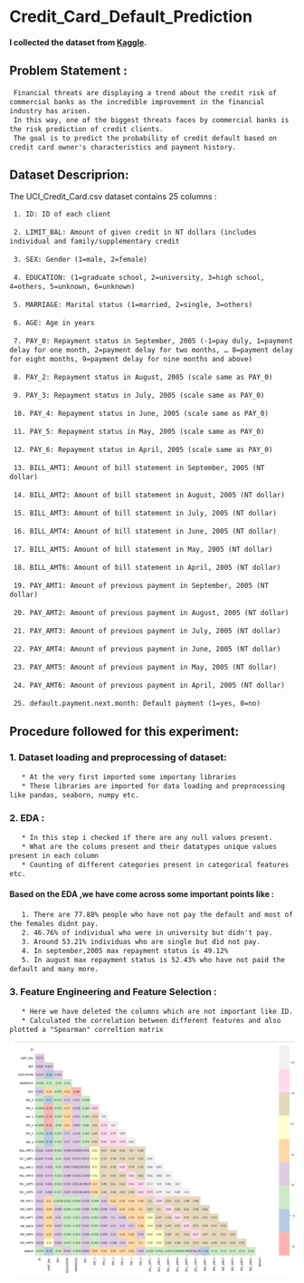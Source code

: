 # Credit_Card_Default_Prediction

#### I collected the dataset from [Kaggle](https://www.kaggle.com/officialsubhash/credit-card-defaulters-analysis/data).

## Problem Statement :
     
     Financial threats are displaying a trend about the credit risk of commercial banks as the incredible improvement in the financial industry has arisen. 
     In this way, one of the biggest threats faces by commercial banks is the risk prediction of credit clients. 
     The goal is to predict the probability of credit default based on credit card owner's characteristics and payment history.

## Dataset Descriprion:

The UCI_Credit_Card.csv dataset contains 25 columns :

     1. ID: ID of each client

     2. LIMIT_BAL: Amount of given credit in NT dollars (includes individual and family/supplementary credit

     3. SEX: Gender (1=male, 2=female)

     4. EDUCATION: (1=graduate school, 2=university, 3=high school, 4=others, 5=unknown, 6=unknown)

     5. MARRIAGE: Marital status (1=married, 2=single, 3=others)

     6. AGE: Age in years

     7. PAY_0: Repayment status in September, 2005 (-1=pay duly, 1=payment delay for one month, 2=payment delay for two months, … 8=payment delay for eight months, 9=payment delay for nine months and above)

     8. PAY_2: Repayment status in August, 2005 (scale same as PAY_0)

     9. PAY_3: Repayment status in July, 2005 (scale same as PAY_0)

     10. PAY_4: Repayment status in June, 2005 (scale same as PAY_0)

     11. PAY_5: Repayment status in May, 2005 (scale same as PAY_0)

     12. PAY_6: Repayment status in April, 2005 (scale same as PAY_0)

     13. BILL_AMT1: Amount of bill statement in September, 2005 (NT dollar)

     14. BILL_AMT2: Amount of bill statement in August, 2005 (NT dollar)

     15. BILL_AMT3: Amount of bill statement in July, 2005 (NT dollar)

     16. BILL_AMT4: Amount of bill statement in June, 2005 (NT dollar)

     17. BILL_AMT5: Amount of bill statement in May, 2005 (NT dollar)

     18. BILL_AMT6: Amount of bill statement in April, 2005 (NT dollar)

     19. PAY_AMT1: Amount of previous payment in September, 2005 (NT dollar)

     20. PAY_AMT2: Amount of previous payment in August, 2005 (NT dollar)

     21. PAY_AMT3: Amount of previous payment in July, 2005 (NT dollar)

     22. PAY_AMT4: Amount of previous payment in June, 2005 (NT dollar)

     23. PAY_AMT5: Amount of previous payment in May, 2005 (NT dollar)

     24. PAY_AMT6: Amount of previous payment in April, 2005 (NT dollar)

     25. default.payment.next.month: Default payment (1=yes, 0=no)
     
 
## Procedure followed for this experiment:
 
### 1. Dataset loading and preprocessing of dataset: 
       * At the very first imported some importany libraries 
       * These libraries are imported for data loading and preprocessing like pandas, seaborn, numpy etc.

### 2. EDA :
       * In this step i checked if there are any null values present.
       * What are the colums present and their datatypes unique values present in each column
       * Counting of different categories present in categorical features etc.
       
#### Based on the EDA ,we have come across some important points like :
       1. There are 77.88% people who have not pay the default and most of the females didnt pay.
       2. 46.76% of individual who were in university but didn't pay.
       3. Around 53.21% individuas who are single but did not pay.
       4. In september,2005 max repayment status is 49.12%
       5. In august max repayment status is 52.43% who have not paid the default and many more.
       
### 3. Feature Engineering and Feature Selection :

       * Here we have deleted the columns which are not important like ID.
       * Calculated the correlation between different features and also plotted a "Spearman" correltion matrix
![alt text](src/1.PNG)
       
